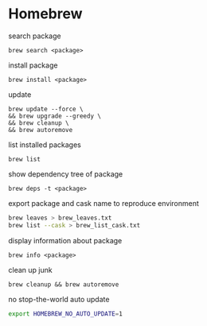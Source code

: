 # Homebrew

search package

```shell
brew search <package>
```

install package

```shell
brew install <package>
```

update

```shell
brew update --force \
&& brew upgrade --greedy \
&& brew cleanup \
&& brew autoremove
```

list installed packages

```shell
brew list
```

show dependency tree of package

```shell
brew deps -t <package>
```

export package and cask name to reproduce environment

```sh
brew leaves > brew_leaves.txt
brew list --cask > brew_list_cask.txt
```

display information about package

```shell
brew info <package>
```

clean up junk

```shell
brew cleanup && brew autoremove
```

no stop-the-world auto update

```sh
export HOMEBREW_NO_AUTO_UPDATE=1
```
